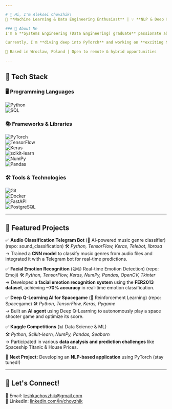 ```yaml
---

# 👋 Hi, I'm Aleksei Chovzhik!  
🚀 **Machine Learning & Data Engineering Enthusiast** | 💡 **NLP & Deep Learning Fan** | 🎯 **Aspiring ML Engineer**  

### 🔹 About Me  
I'm a **Systems Engineering (Data Engineering) graduate** passionate about **machine learning, NLP, and deep learning**. I enjoy building AI-driven applications, analyzing data, and solving complex problems.  

Currently, I'm **diving deep into PyTorch** and working on **exciting NLP projects** to strengthen my expertise in AI.  

📍 Based in Wroclaw, Poland | Open to remote & hybrid opportunities  

---
```


## 🔹 Tech Stack  

### 🖥️ Programming Languages  
![Python](https://img.shields.io/badge/Python-3776AB?style=for-the-badge&logo=python&logoColor=white)  
![SQL](https://img.shields.io/badge/SQL-4479A1?style=for-the-badge&logo=postgresql&logoColor=white)  

### 📚 Frameworks & Libraries  
![PyTorch](https://img.shields.io/badge/PyTorch-EE4C2C?style=for-the-badge&logo=pytorch&logoColor=white)  
![TensorFlow](https://img.shields.io/badge/TensorFlow-FF6F00?style=for-the-badge&logo=tensorflow&logoColor=white)  
![Keras](https://img.shields.io/badge/Keras-D00000?style=for-the-badge&logo=keras&logoColor=white)  
![scikit-learn](https://img.shields.io/badge/scikit--learn-F7931E?style=for-the-badge&logo=scikit-learn&logoColor=white)  
![NumPy](https://img.shields.io/badge/NumPy-013243?style=for-the-badge&logo=numpy&logoColor=white)  
![Pandas](https://img.shields.io/badge/Pandas-150458?style=for-the-badge&logo=pandas&logoColor=white)  

### 🛠 Tools & Technologies  
![Git](https://img.shields.io/badge/Git-F05032?style=for-the-badge&logo=git&logoColor=white)  
![Docker](https://img.shields.io/badge/Docker-2496ED?style=for-the-badge&logo=docker&logoColor=white)  
![FastAPI](https://img.shields.io/badge/FastAPI-009688?style=for-the-badge&logo=fastapi&logoColor=white)  
![PostgreSQL](https://img.shields.io/badge/PostgreSQL-4169E1?style=for-the-badge&logo=postgresql&logoColor=white)  

---

## 🔹 Featured Projects  

✅ **Audio Classification Telegram Bot** (🎵 AI-powered music genre classifier) (repo: sound_classification)
🛠 *Python, TensorFlow, Keras, Telebot, librosa*  
→ Trained a **CNN model** to classify music genres from audio files and integrated it with a Telegram bot for real-time predictions. 

✅ **Facial Emotion Recognition** (😃😢 Real-time Emotion Detection) (repo: Emoji)
🛠 *Python, TensorFlow, Keras, NumPy, Pandas, OpenCV, Tkinter*  
→ Developed a **facial emotion recognition system** using the **FER2013 dataset**, achieving **~70% accuracy** in real-time emotion classification.  

✅ **Deep Q-Learning AI for Spacegame** (👾 Reinforcement Learning) (repo: Spacegame)
🛠 *Python, TensorFlow, Keras, Pygame*  
→ Built an **AI agent** using Deep Q-Learning to autonomously play a space shooter game and optimize its score.  

✅ **Kaggle Competitions** (📊 Data Science & ML)  
🛠 *Python, Scikit-learn, NumPy, Pandas, Seaborn*  
→ Participated in various **data analysis and prediction challenges** like Spaceship Titanic & House Prices.  

🎯 **Next Project:** Developing an **NLP-based application** using PyTorch (stay tuned!)  

---

## 🔹 Let's Connect!  
📩 Email: [leshkachovzhik@gmail.com](mailto:leshkachovzhik@gmail.com)  
💼 LinkedIn: [linkedin.com/in/chovzhik](https://www.linkedin.com/in/chovzhik/)  

